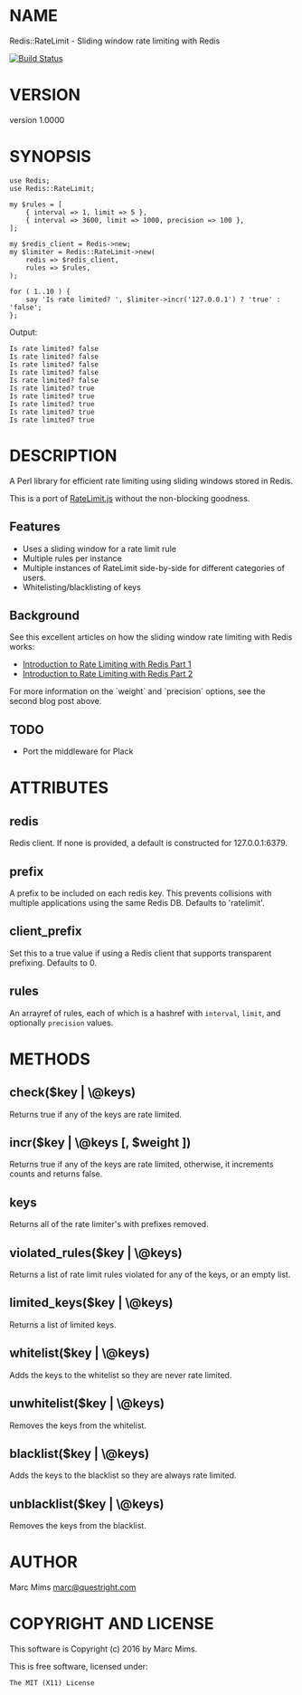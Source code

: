 # NAME

Redis::RateLimit - Sliding window rate limiting with Redis

<div>
    <a
    href="https://travis-ci.org/semifor/Redis-RateLimit"><img src="https://travis-ci.org/semifor/Redis-RateLimit.svg?branch=master"
    alt="Build Status" /></a>
</div>

# VERSION

version 1.0000

# SYNOPSIS

    use Redis;
    use Redis::RateLimit;

    my $rules = [
        { interval => 1, limit => 5 },
        { interval => 3600, limit => 1000, precision => 100 },
    ];

    my $redis_client = Redis->new;
    my $limiter = Redis::RateLimit->new(
        redis => $redis_client,
        rules => $rules,
    );

    for ( 1..10 ) {
        say 'Is rate limited? ', $limiter->incr('127.0.0.1') ? 'true' : 'false';
    };

Output:

    Is rate limited? false
    Is rate limited? false
    Is rate limited? false
    Is rate limited? false
    Is rate limited? false
    Is rate limited? true
    Is rate limited? true
    Is rate limited? true
    Is rate limited? true
    Is rate limited? true

# DESCRIPTION

A Perl library for efficient rate limiting using sliding windows stored in Redis.

This is a port of [RateLimit.js](http://ratelimit.io/) without the non-blocking
goodness.

## Features

- Uses a sliding window for a rate limit rule
- Multiple rules per instance
- Multiple instances of RateLimit side-by-side for different categories of users.
- Whitelisting/blacklisting of keys

## Background

See this excellent articles on how the sliding window rate limiting with Redis
works:

- [Introduction to Rate Limiting with Redis Part 1](http://www.dr-josiah.com/2014/11/introduction-to-rate-limiting-with.html)
- [Introduction to Rate Limiting with Redis Part 2](http://www.dr-josiah.com/2014/11/introduction-to-rate-limiting-with_26.html)

For more information on the \`weight\` and \`precision\` options, see the second
blog post above.

## TODO

- Port the middleware for Plack

# ATTRIBUTES

## redis

Redis client. If none is provided, a default is constructed for 127.0.0.1:6379.

## prefix

A prefix to be included on each redis key. This prevents collisions with
multiple applications using the same Redis DB. Defaults to 'ratelimit'.

## client\_prefix

Set this to a true value if using a Redis client that supports transparent
prefixing. Defaults to 0.

## rules

An arrayref of rules, each of which is a hashref with `interval`, `limit`,
and optionally `precision` values.

# METHODS

## check($key | \\@keys)

Returns true if any of the keys are rate limited.

## incr($key | \\@keys \[, $weight \])

Returns true if any of the keys are rate limited, otherwise, it increments
counts and returns false.

## keys

Returns all of the rate limiter's with prefixes removed.

## violated\_rules($key | \\@keys)

Returns a list of rate limit rules violated for any of the keys, or an empty
list.

## limited\_keys($key | \\@keys)

Returns a list of limited keys.

## whitelist($key | \\@keys)

Adds the keys to the whitelist so they are never rate limited.

## unwhitelist($key | \\@keys)

Removes the keys from the whitelist.

## blacklist($key | \\@keys)

Adds the keys to the blacklist so they are always rate limited.

## unblacklist($key | \\@keys)

Removes the keys from the blacklist.

# AUTHOR

Marc Mims <marc@questright.com>

# COPYRIGHT AND LICENSE

This software is Copyright (c) 2016 by Marc Mims.

This is free software, licensed under:

    The MIT (X11) License
